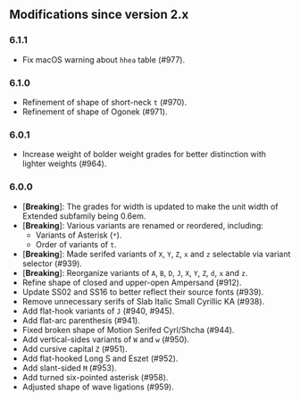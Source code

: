 ## Modifications since version 2.x

### 6.1.1

 * Fix macOS warning about `hhea` table (#977).


### 6.1.0

 * Refinement of shape of short-neck `t` (#970).
 * Refinement of shape of Ogonek (#971).


### 6.0.1

 * Increase weight of bolder weight grades for better distinction with lighter weights (#964).


### 6.0.0

 * \[**Breaking**\]: The grades for width is updated to make the unit width of Extended subfamily being 0.6em.
 * \[**Breaking**\]: Various variants are renamed or reordered, including:
   - Variants of Asterisk (`*`).
   - Order of variants of `t`.
 * \[**Breaking**\]: Made serifed variants of `X`, `Y`, `Z`, `x` and `z` selectable via variant selector (#939).
 * \[**Breaking**\]: Reorganize variants of `A`, `B`, `D`, `J`, `X`, `Y`, `Z`, `d`, `x` and `z`.
 * Refine shape of closed and upper-open Ampersand (#912).
 * Update SS02 and SS16 to better reflect their source fonts (#939).
 * Remove unnecessary serifs of Slab Italic Small Cyrillic KA (#938).
 * Add flat-hook variants of `J` (#940, #945).
 * Add flat-arc parenthesis (#941).
 * Fixed broken shape of Motion Serifed Cyrl/Shcha (#944).
 * Add vertical-sides variants of `W` and `w` (#950).
 * Add cursive capital `Z` (#951).
 * Add flat-hooked Long S and Eszet (#952).
 * Add slant-sided `M` (#953).
 * Add turned six-pointed asterisk (#958).
 * Adjusted shape of wave ligations (#959).

